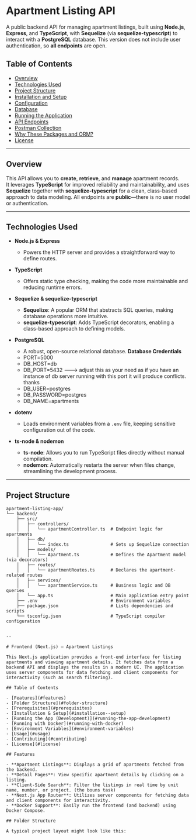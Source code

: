 # Apartment Listing API

A public backend API for managing apartment listings, built using **Node.js**, **Express**, and **TypeScript**, with **Sequelize** (via **sequelize-typescript**) to interact with a **PostgreSQL** database. This version does not include user authentication, so **all endpoints** are open.

## Table of Contents

- [Overview](#overview)
- [Technologies Used](#technologies-used)
- [Project Structure](#project-structure)
- [Installation and Setup](#installation-and-setup)
- [Configuration](#configuration)
- [Database](#database)
- [Running the Application](#running-the-application)
- [API Endpoints](#api-endpoints)
- [Postman Collection](#postman-collection)
- [Why These Packages and ORM?](#why-these-packages-and-orm)
- [License](#license)

---

## Overview

This API allows you to **create**, **retrieve**, and **manage** apartment records.  
It leverages **TypeScript** for improved reliability and maintainability, and uses **Sequelize** together with **sequelize-typescript** for a clean, class-based approach to data modeling. All endpoints are **public**—there is no user model or authentication.

---

## Technologies Used

- **Node.js & Express**  
  - Powers the HTTP server and provides a straightforward way to define routes.

- **TypeScript**  
  - Offers static type checking, making the code more maintainable and reducing runtime errors.

- **Sequelize & sequelize-typescript**  
  - **Sequelize**: A popular ORM that abstracts SQL queries, making database operations more intuitive.  
  - **sequelize-typescript**: Adds TypeScript decorators, enabling a class-based approach to defining models.

- **PostgreSQL**  
  - A robust, open-source relational database.
  **Database Credentials**
  - PORT=5000
  - DB_HOST=db
  - DB_PORT=5432 ---> adjust this as your need as if you have an instance of db server running with this port it will produce conflicts. thanks
  - DB_USER=postgres
  - DB_PASSWORD=postgres
  - DB_NAME=apartments

- **dotenv**  
  - Loads environment variables from a `.env` file, keeping sensitive configuration out of the code.

- **ts-node & nodemon**  
  - **ts-node**: Allows you to run TypeScript files directly without manual compilation.  
  - **nodemon**: Automatically restarts the server when files change, streamlining the development process.

---



## Project Structure

```plaintext
apartment-listing-app/
└── backend/
    ├── src/
    │   ├── controllers/
    │   │   └── apartmentController.ts  # Endpoint logic for apartments
    │   ├── db/
    │   │   └── index.ts                # Sets up Sequelize connection
    │   ├── models/
    │   │   └── Apartment.ts            # Defines the Apartment model (via decorators)
    │   ├── routes/
    │   │   └── apartmentRoutes.ts      # Declares the apartment-related routes
    │   ├── services/
    │   │   └── apartmentService.ts     # Business logic and DB queries
    │   └── app.ts                      # Main application entry point
    ├── .env                            # Environment variables
    ├── package.json                    # Lists dependencies and scripts
    └── tsconfig.json                   # TypeScript compiler configuration


--

# Frontend (Next.js) – Apartment Listings

This Next.js application provides a front-end interface for listing apartments and viewing apartment details. It fetches data from a backend API and displays the results in a modern UI. The application uses server components for data fetching and client components for interactivity (such as search filtering).

## Table of Contents

- [Features](#features)
- [Folder Structure](#folder-structure)
- [Prerequisites](#prerequisites)
- [Installation & Setup](#installation--setup)
- [Running the App (Development)](#running-the-app-development)
- [Running with Docker](#running-with-docker)
- [Environment Variables](#environment-variables)
- [Usage](#usage)
- [Contributing](#contributing)
- [License](#license)

## Features

- **Apartment Listings**: Displays a grid of apartments fetched from the backend.
- **Detail Pages**: View specific apartment details by clicking on a listing.
- **Client-Side Search**: Filter the listings in real time by unit name, number, or project. (the bouns task)
- **Next.js App Router**: Utilizes server components for fetching data and client components for interactivity.
- **Docker Support**: Easily run the frontend (and backend) using Docker Compose.

## Folder Structure

A typical project layout might look like this:

